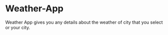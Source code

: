 # Weather-App
Weather App gives you any details about the weather of city that you select or your city.
